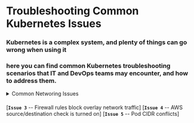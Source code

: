 # Troubleshooting Common Kubernetes Issues

###  Kubernetes is a complex system, and plenty of things can go wrong when using it

### here you can find common Kubernetes troubleshooting scenarios that IT and DevOps teams may encounter, and how to address them.

 <details>
           <summary>Common Networing Issues</summary>
           [Issue 1 -- Kernel IP forwarding](https://github.com/lerndevops/educka/blob/master/troubleshooting/issues/kernal-ip-forward.md)
           [**`Issue 2`** -- Bridge Netfilter](https://github.com/lerndevops/educka/blob/master/troubleshooting/issues/bridge-netfilter.md)
         </details>

####


[**`Issue 3`** -- Firewall rules block overlay network traffic]
[**`Issue 4`** -- AWS source/destination check is turned on]
[**`Issue 5`** -- Pod CIDR conflicts]

